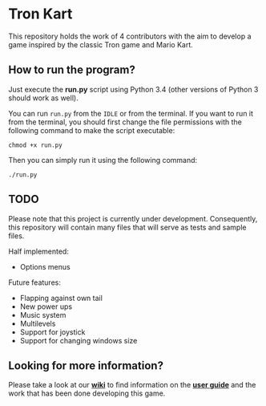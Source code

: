 Tron Kart
=========

This repository holds the work of 4 contributors with the aim to develop a game inspired by the classic Tron game and Mario Kart.

How to run the program?
-


Just execute the **run.py** script using Python 3.4 (other versions of Python 3 should work as well). 

You can run `run.py` from the `IDLE` or from the terminal. If you want to run it from the terminal, you should first change the file permissions with the following command to make the script executable:

    chmod +x run.py
    
Then you can simply run it using the following command:

    ./run.py


TODO
-

Please note that this project is currently under development. Consequently, this repository will contain many files that will serve as tests and sample files.

Half implemented:

- Options menus


Future features:

- Flapping against own tail
- New power ups
- Music system
- Multilevels 
- Support for joystick
- Support for changing windows size

Looking for more information?
-

Please take a look at our [**wiki**](https://github.com/cruzas/tron_grid/wiki) to find information on the [**user guide**](https://github.com/cruzas/tron_grid/wiki#user-guide) and the work that has been done developing this game.






